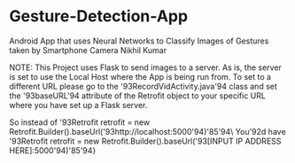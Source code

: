 # Gesture-Detection-App
Android App that uses Neural Networks to Classify Images of Gestures taken by Smartphone Camera
Nikhil Kumar

NOTE: This Project uses Flask to send images to a server. As is, the server is set to use the Local Host where the App is being run from. To set to a different URL please go to the '93RecordVidActivity.java'94 class and set the '93baseURL'94 attribute of the Retrofit object to your specific URL where you have set up a Flask server.

So instead of '93Retrofit retrofit = new Retrofit.Builder().baseUrl('93http://localhost:5000\'94)\'85\'94\ You'92d have '93Retrofit retrofit = new Retrofit.Builder().baseUrl('93[INPUT IP ADDRESS HERE]:5000'94)'85'94}
